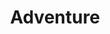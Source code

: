 ---
templateKey: collection
title: Adventure
image: ../../images/adventure/sno.jpg
images:
    - image: ../../images/adventure/decent.JPG
    - image: ../../images/adventure/connor.jpg
    - image: ../../images/adventure/deb.jpg
    - image: ../../images/adventure/jack.jpg
    - image: ../../images/adventure/mary.jpg
    - image: ../../images/adventure/nick.jpg
    - image: ../../images/adventure/sno.jpg
    - image: ../../images/adventure/noelle.jpg
    - image: ../../images/adventure/sun.jpg
    - image: ../../images/adventure/sunlight.jpg
    - image: ../../images/adventure/carlos.JPG
    - image: ../../images/adventure/iceland.jpg
    - image: ../../images/adventure/smoke.JPG
    - image: ../../images/adventure/scooter.JPG
    - image: ../../images/adventure/ascent.JPG
    - image: ../../images/adventure/pointing.JPG
---